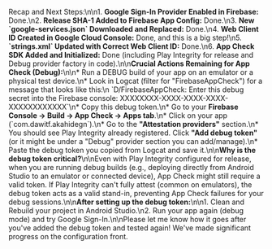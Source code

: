 Recap and Next Steps:\n\n1.  **Google Sign-In Provider Enabled in Firebase:** Done.\n2.  **Release SHA-1 Added to Firebase App Config:** Done.\n3.  **New \`google-services.json\` Downloaded and Replaced:** Done.\n4.  **Web Client ID Created in Google Cloud Console:** Done, and this is a big step!\n5.  **\`strings.xml\` Updated with Correct Web Client ID:** Done.\n6.  **App Check SDK Added and Initialized:** Done (including Play Integrity for release and Debug provider factory in code).\n\n**Crucial Actions Remaining for App Check (Debug):**\n\n*   Run a DEBUG build of your app on an emulator or a physical test device.\n*   Look in Logcat (filter for "FirebaseAppCheck") for a message that looks like this:\n    \`D/FirebaseAppCheck: Enter this debug secret into the Firebase console: XXXXXXXX-XXXX-XXXX-XXXX-XXXXXXXXXXXX\`\n*   Copy this debug token.\n*   Go to your **Firebase Console -> Build -> App Check -> Apps tab**.\n*   Click on your app (\`com.dawitf.akahidegn\`).\n*   Go to the **"Attestation providers"** section.\n*   You should see Play Integrity already registered. Click **"Add debug token"** (or it might be under a "Debug" provider section you can add/manage).\n*   Paste the debug token you copied from Logcat and save it.\n\n**Why is the debug token critical?**\n\nEven with Play Integrity configured for release, when you are running debug builds (e.g., deploying directly from Android Studio to an emulator or connected device), App Check might still require a valid token. If Play Integrity can\'t fully attest (common on emulators), the debug token acts as a valid stand-in, preventing App Check failures for your debug sessions.\n\n**After setting up the debug token:**\n\n1.  Clean and Rebuild your project in Android Studio.\n2.  Run your app again (debug mode) and try Google Sign-In.\n\nPlease let me know how it goes after you\'ve added the debug token and tested again! We\'ve made significant progress on the configuration front.